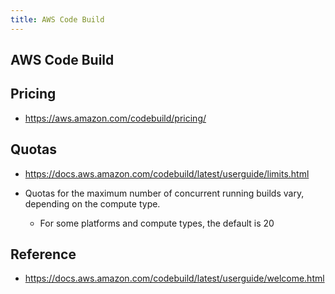 ```yaml
---
title: AWS Code Build
---
```


## AWS Code Build


## Pricing
- https://aws.amazon.com/codebuild/pricing/



## Quotas
- https://docs.aws.amazon.com/codebuild/latest/userguide/limits.html


- Quotas for the maximum number of concurrent running builds vary, depending on the compute type.
    - For some platforms and compute types, the default is 20



## Reference
- https://docs.aws.amazon.com/codebuild/latest/userguide/welcome.html
